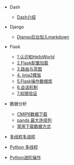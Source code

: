   - Dash
    - [Dash介绍](./Dash/Dash介绍.md)
  - Django
    - [Django后台加入markdown](./Django/Django后台加入markdown.md)
  - Flask
    - [1.认识和HelloWorld](./Flask/1.认识和HelloWorld.md)
    - [2.Flask配置加载](./Flask/2.Flask配置加载.md)
    - [3.路由与蓝图](./Flask/3.路由与蓝图.md)
    - [4. jinja2模版](./Flask/4.%20jinja2模版.md)
    - [5.Flask操作数据库](.//Flask/5.Flask操作数据库.md)
    - [6.会话机制](./Flask/6.会话机制.md)
    - [7.权限验证](./Flask/7.权限验证.md)

  - 数据分析
    - [CMIP6数据下载](./数据分析/CMIP6数据下载.md)
    - [pands 最大连续列](./数据分析/pands%20最大连续列.md)
    - [常用下载数据方式](./数据分析/常用下载数据方式.md)
  - [多线程多进程](./多线程多进程.md)
  - [Python 多线程](Python%20多线程.md)
  - [Python进阶操作](Python进阶操作.md)